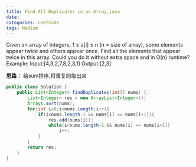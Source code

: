 ```yaml
---
title: Find All Duplicates in an Array.java
date: 
categories: LeetCode
tags: Medium
---
```

Given an array of integers, 1 ≤ a[i] ≤ n (n = size of array), some elements appear twice and others appear once.
Find all the elements that appear twice in this array.
Could you do it without extra space and in O(n) runtime?
Example:
Input:[4,3,2,7,8,2,3,1]
Output:[2,3]
<!-- more -->
**思路：**
给sum排序,将重复的取出来
``` java
public class Solution {
    public List<Integer> findDuplicates(int[] nums) {
		List<Integer> res = new ArrayList<Integer>();
		Arrays.sort(nums);
        for(int i=0;i<nums.length;i++){
            if(i<nums.length-1 && nums[i] == nums[i+1]){
				res.add(nums[i]);
				while(i<nums.length-1 && nums[i] == nums[i+1])
				    i++;
            }
        }
        return res;
    }
}
```
